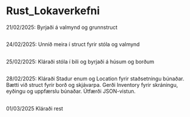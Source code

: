 # Rust_Lokaverkefni
21/02/2025: Byrjaði á valmynd og grunnstruct
##
24/02/2025: Unnið meira í struct fyrir stóla og valmynd
##
25/02/2025: Kláraði stóla í bili og byrjaði á húsum og borðum
##
28/02/2025: 
Kláraði Stadur enum og Location fyrir staðsetningu búnaðar. Bætti við struct fyrir borð og skjávarpa. Gerði Inventory fyrir skráningu, eyðingu og uppfærslu búnaðar. Útfærði JSON-vistun.
##
01/03/2025
Kláraði rest
